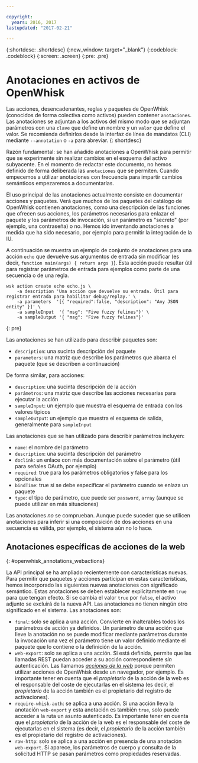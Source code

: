 ```yaml
---

copyright:
  years: 2016, 2017
lastupdated: "2017-02-21"

---
```


{:shortdesc: .shortdesc}
{:new_window: target="_blank"}
{:codeblock: .codeblock}
{:screen: .screen}
{:pre: .pre}

# Anotaciones en activos de OpenWhisk

Las acciones, desencadenantes, reglas y paquetes de OpenWhisk (conocidos de forma colectiva como activos) pueden contener `anotaciones`. Las anotaciones se adjuntan a los activos del mismo modo que se adjuntan parámetros con una `clave` que define un nombre y un `valor` que define el valor. Se recomienda definirlos desde la interfaz de línea de mandatos (CLI) mediante `--annotation` o `-a` para abreviar.
{: shortdesc}

Razón fundamental: se han añadido anotaciones a OpenWhisk para permitir que se experimente sin realizar cambios en el esquema del activo subyacente. En el momento de redactar este documento, no hemos definido de forma deliberada las `anotaciones` que se permiten. Cuando empecemos a utilizar anotaciones con frecuencia para impartir cambios semánticos empezaremos a documentarlas.

El uso principal de las anotaciones actualmente consiste en documentar acciones y paquetes. Verá que muchos de los paquetes del catálogo de OpenWhisk contienen anotaciones, como una descripción de las funciones que ofrecen sus acciones, los parámetros necesarios para enlazar el paquete y los parámetros de invocación, si un parámetro es "secreto" (por ejemplo, una contraseña) o no. Hemos ido inventando anotaciones a medida que ha sido necesario, por ejemplo para permitir la integración de la IU.

A continuación se muestra un ejemplo de conjunto de anotaciones para una acción `echo` que devuelve sus argumentos de entrada sin modificar (es decir, `function main(args) { return args }`). Esta acción puede resultar útil para registrar parámetros de entrada para ejemplos como parte de una secuencia o de una regla.

```
wsk action create echo echo.js \
    -a description 'Una acción que devuelve su entrada. Útil para registrar entrada para habilitar debug/replay.' \
    -a parameters  '[{ "required":false, "description": "Any JSON entity" }]' \
    -a sampleInput  '{ "msg": "Five fuzzy felines"}' \
    -a sampleOutput '{ "msg": "Five fuzzy felines"}'
```
{: pre}

Las anotaciones se han utilizado para describir paquetes son:

- `description`: una sucinta descripción del paquete
- `parameters`: una matriz que describe los parámetros que abarca el paquete (que se describen a continuación)

De forma similar, para acciones: 

- `description`: una sucinta descripción de la acción
- `parámetros`: una matriz que describe las acciones necesarias para ejecutar la acción
- `sampleInput`: un ejemplo que muestra el esquema de entrada con los valores típicos
- `sampleOutput`: un ejemplo que muestra el esquema de salida, generalmente para `sampleInput`

Las anotaciones que se han utilizado para describir parámetros incluyen:

- `name`: el nombre del parámetro
- `description`: una sucinta descripción del parámetro
- `doclink`: un enlace con más documentación sobre el parámetro (útil para señales OAuth, por ejemplo) 
- `required`: true para los parámetros obligatorios y false para los opcionales
- `bindTime`: true si se debe especificar el parámetro cuando se enlaza un paquete
- `type`: el tipo de parámetro, que puede ser `password`, `array` (aunque se puede utilizar en más situaciones)

Las anotaciones *no* se comprueban. Aunque puede suceder que se utilicen anotaciones para inferir si una composición de dos acciones en una secuencia es válida, por ejemplo, el sistema aún no lo hace.

## Anotaciones específicas de acciones de la web
{: #openwhisk_annotations_webactions}

La API principal se ha ampliado recientemente con características nuevas. Para permitir que paquetes y acciones participan en estas características, hemos incorporado las siguientes nuevas anotaciones con significado semántico. Estas anotaciones se deben establecer explícitamente en `true` para que tengan efecto. Si se cambia el valor `true` por `false`, el activo adjunto se excluirá de la nueva API. Las anotaciones no tienen ningún otro significado en el sistema. Las anotaciones son:

- `final`: solo se aplica a una acción. Convierte en inalterables todos los parámetros de acción ya definidos. Un parámetro de una acción que lleve la anotación no se puede modificar mediante parámetros durante la invocación una vez el parámetro tiene un valor definido mediante el paquete que lo contiene o la definición de la acción.
- `web-export`: solo se aplica a una acción. Si está definida, permite que las llamadas REST puedan acceder a su acción correspondiente *sin* autenticación. Las llamamos [*acciones de la web*](openwhisk_webactions.html) porque permiten utilizar acciones de OpenWhisk desde un navegador, por ejemplo. Es importante tener en cuenta que el *propietario* de la acción de la web es el responsable del coste de ejecutarlas en el sistema (es decir, el *propietario* de la acción también es el propietario del registro de activaciones).
- `require-whisk-auth`: se aplica a una acción. Si una acción lleva la anotación `web-export` y esta anotación es también `true`, solo puede acceder a la ruta un asunto autenticado. Es importante tener en cuenta que el *propietario* de la acción de la web es el responsable del coste de ejecutarlas en el sistema (es decir, el *propietario* de la acción también es el propietario del registro de activaciones).
- `raw-http`: solo se aplica a una acción en presencia de una anotación `web-export`. Si aparece, los parámetros de cuerpo y consulta de la solicitud HTTP se pasan parámetros como propiedades reservadas. 

